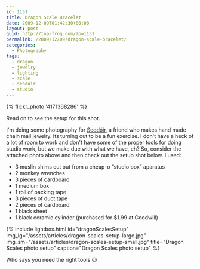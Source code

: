 ```yaml
---
id: 1151
title: Dragon Scale Bracelet
date: 2009-12-09T01:42:30+00:00
layout: post
guid: http://top-frog.com/?p=1151
permalink: /2009/12/09/dragon-scale-bracelet/
categories:
  - Photography
tags:
  - dragon
  - jewelry
  - lighting
  - scale
  - seodoir
  - studio
---
```

{% flickr_photo '4171368286' %}

Read on to see the setup for this shot.

I'm doing some photography for ~~[Seod&oacute;ir](http://web.me.com/neddierah/Seodoir/Welcome.html)~~, a friend who makes hand made chain mail jewelry. Its turning out to be a fun exercise. I don't have a heck of a lot of room to work and don't have some of the proper tools for doing studio work, but we make due with what we have, eh? So, consider the attached photo above and then check out the setup shot below. I used:

  * 3 muslin shims cut out from a cheap-o &#8220;studio box&#8221; aparatus
  * 2 monkey wrenches
  * 3 pieces of cardboard
  * 1 medium box
  * 1 roll of packing tape
  * 3 pieces of duct tape
  * 2 pieces of cardboard
  * 1 black sheet
  * 1 black ceramic cylinder (purchased for $1.99 at Goodwill)

{% include lightbox.html 
  id="dragonScalesSetup"
  img_lg="/assets/articles/dragon-scales-setup-large.jpg"
  img_sm="/assets/articles/dragon-scales-setup-small.jpg"
  title="Dragon Scales photo setup"
  caption="Dragon Scales photo setup"
%}

Who says you need the right tools 😉